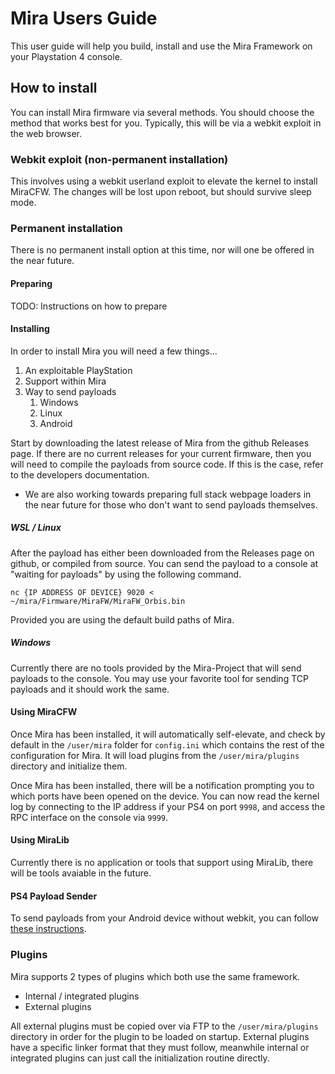 # Mira Users Guide

This user guide will help you build, install and use the Mira Framework on your Playstation 4 console.

## How to install

You can install Mira firmware via several methods. You should choose the method that works best for you. Typically, this will be via a webkit exploit in the web browser.

### Webkit exploit (non-permanent installation)

This involves using a webkit userland exploit to elevate the kernel to install MiraCFW. The changes will be lost upon reboot, but should survive sleep mode.

### Permanent installation

There is no permanent install option at this time, nor will one be offered in the near future.

#### Preparing

TODO: Instructions on how to prepare

#### Installing

In order to install Mira you will need a few things...

1. An exploitable PlayStation
2. Support within Mira
3. Way to send payloads
    1. Windows
    2. Linux
    3. Android

Start by downloading the latest release of Mira from the github Releases page. If there are no current releases for your current firmware, then you will need to compile the payloads from source code. If this is the case, refer to the developers documentation.

* We are also working towards preparing full stack webpage loaders in the near future for those who don't want to send payloads themselves.

##### WSL / Linux

After the payload has either been downloaded from the Releases page on github, or compiled from source. You can send the payload to a console at "waiting for payloads" by using the following command.

`nc {IP ADDRESS OF DEVICE} 9020 < ~/mira/Firmware/MiraFW/MiraFW_Orbis.bin`

Provided you are using the default build paths of Mira.

##### Windows

Currently there are no tools provided by the Mira-Project that will send payloads to the console. You may use your favorite tool for sending TCP payloads and it should work the same.

#### Using MiraCFW

Once Mira has been installed, it will automatically self-elevate, and check by default in the `/user/mira` folder for `config.ini` which contains the rest of the configuration for Mira. It will load plugins from the `/user/mira/plugins` directory and initialize them.

Once Mira has been installed, there will be a notification prompting you to which ports have been opened on the device. You can now read the kernel log by connecting to the IP address if your PS4 on port `9998`, and access the RPC interface on the console via `9999`.

#### Using MiraLib

Currently there is no application or tools that support using MiraLib, there will be tools avaiable in the future.

#### PS4 Payload Sender

To send payloads from your Android device without webkit, you can follow [these instructions](https://github.com/valentinbreiz/PS4-Payload-Sender-Android/blob/master/DOCUMENTATION.md).

### Plugins

Mira supports 2 types of plugins which both use the same framework.

* Internal / integrated plugins
* External plugins

All external plugins must be copied over via FTP to the `/user/mira/plugins` directory in order for the plugin to be loaded on startup. External plugins have a specific linker format that they must follow, meanwhile internal or integrated plugins can just call the initialization routine directly.

